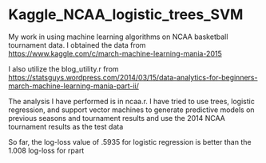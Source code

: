 # Kaggle_NCAA_logistic_trees_SVM
My work in using machine learning algorithms on NCAA basketball tournament data. I obtained the data from https://www.kaggle.com/c/march-machine-learning-mania-2015

I also utilize the blog_utility.r from https://statsguys.wordpress.com/2014/03/15/data-analytics-for-beginners-march-machine-learning-mania-part-ii/

The analysis I have performed is in ncaa.r. I have tried to use trees, logistic regression, and support vector machines to generate predictive models on previous seasons and tournament results and use the 2014 NCAA tournament results as the test data

So far, the log-loss value of .5935 for logistic regression is better than the 1.008 log-loss for rpart
